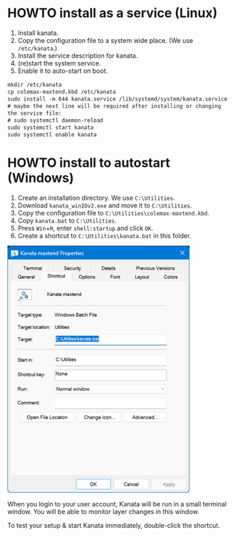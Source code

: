 # HOWTO install as a service (Linux)

1. Install kanata.
2. Copy the configuration file to a system wide place. (We use `/etc/kanata`.)
2. Install the service description for kanata.
3. (re)start the system service.
4. Enable it to auto-start on boot.

```
mkdir /etc/kanata
cp colemax-maxtend.kbd /etc/kanata
sudo install -m 644 kanata.service /lib/systemd/system/kanata.service
# maybe the next line will be required after installing or changing the service file:
# sudo systemctl daemon-reload 
sudo systemctl start kanata
sudo systemctl enable kanata
```

# HOWTO install to autostart (Windows)

1. Create an installation directory. We use `C:\Utilities`.
2. Download `kanata_winIOv2.exe` and move it to `C:\Utilities`.
3. Copy the configuration file to `C:\Utilities\colemax-maxtend.kbd`.
4. Copy `kanata.bat` to `C:\Utilities`.
5. Press `Win`+`R`, enter `shell:startup` and click `OK`.
6. Create a shortcut to `C:\Utilities\kanata.bat` in this folder.

![Properties of Kanata Shortcut](../images/kanata-shortcut.png)

When you login to your user account, Kanata will be run in a small terminal window. You will be able to monitor layer changes in this window.

To test your setup & start Kanata immediately, double-click the shortcut.
